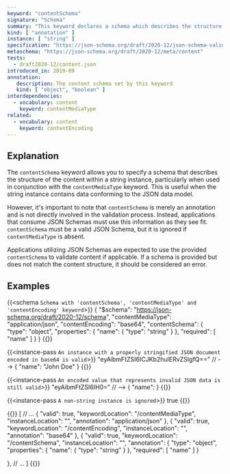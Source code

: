 ```yaml
---
keyword: "contentSchema"
signature: "Schema"
summary: "This keyword declares a schema which describes the structure of the string."
kind: [ "annotation" ]
instance: [ "string" ]
specification: "https://json-schema.org/draft/2020-12/json-schema-validation.html#section-8.5"
metaschema: "https://json-schema.org/draft/2020-12/meta/content"
tests:
  - draft2020-12/content.json
introduced_in: 2019-09
annotation:
   description: The content schema set by this keyword
   kind: [ "object", "boolean" ]
interdependencies:
  - vocabulary: content
    keyword: contentMediaType
related:
  - vocabulary: content
    keyword: contentEncoding
---
```


## Explanation

The `contentSchema` keyword allows you to specify a schema that describes the structure of the content within a string instance, particularly when used in conjunction with the `contentMediaType` keyword. This is useful when the string instance contains data conforming to the JSON data model.

However, it's important to note that `contentSchema` is merely an annotation and is not directly involved in the validation process. Instead, applications that consume JSON Schemas must use this information as they see fit. `contentSchema` must be a valid JSON Schema, but it is ignored if `contentMediaType` is absent.

Applications utilizing JSON Schemas are expected to use the provided `contentSchema` to validate content if applicable. If a schema is provided but does not match the content structure, it should be considered an error.

## Examples

{{<schema `Schema with 'contentSchema', 'contentMediaType' and 'contentEncoding' keyword`>}}
{
  "$schema": "https://json-schema.org/draft/2020-12/schema",
  "contentMediaType": "application/json",
  "contentEncoding": "base64",
  "contentSchema": {
    "type": "object",
    "properties": {
      "name": { "type": "string" }
    },
    "required": [ "name" ]
  }
}
{{</schema>}}

{{<instance-pass `An instance with a properly stringified JSON document encoded in base64 is valid`>}}
"eyAibmFtZSI6ICJKb2huIERvZSIgfQ=="    // --> { "name": "John Doe" }
{{</instance-pass>}}

{{<instance-pass `An encoded value that represents invalid JSON data is still valid`>}}
"eyAibmFtZSI6IH0="    // --> { "name": }
{{</instance-pass>}}

{{<instance-pass `A non-string instance is ignored`>}}
true
{{</instance-pass>}}

{{<instance-annotation>}}
[
  // ...
  {
    "valid": true,
    "keywordLocation": "/contentMediaType",
    "instanceLocation": "",
    "annotation": "application/json"
  },
  {
    "valid": true,
    "keywordLocation": "/contentEncoding",
    "instanceLocation": "",
    "annotation": "base64"
  },
  {
    "valid": true,
    "keywordLocation": "/contentSchema",
    "instanceLocation": "",
    "annotation": {
      "type": "object",
      "properties": {
        "name": { "type": "string" }
      },
      "required": [ "name" ]
    }

  },
  // ...
]
{{</instance-annotation>}}
